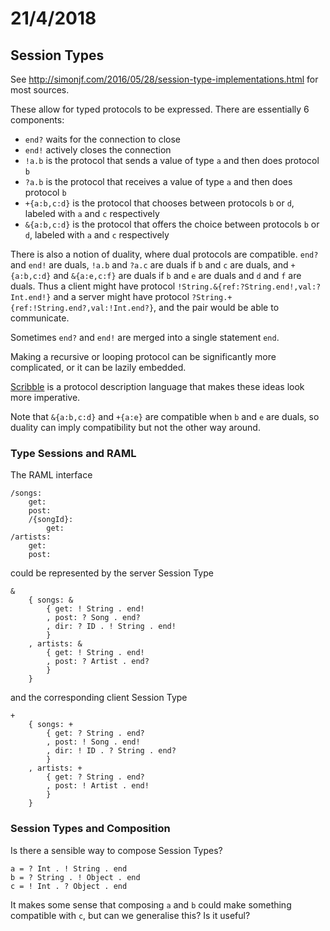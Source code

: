 # 21/4/2018

## Session Types

See http://simonjf.com/2016/05/28/session-type-implementations.html for most sources.

These allow for typed protocols to be expressed. There are essentially 6 components:

* `end?` waits for the connection to close
* `end!` actively closes the connection
* `!a.b` is the protocol that sends a value of type `a` and then does protocol `b`
* `?a.b` is the protocol that receives a value of type `a` and then does protocol `b`
* `+{a:b,c:d}` is the protocol that chooses between protocols `b` or `d`, labeled with `a` and `c` respectively
* `&{a:b,c:d}` is the protocol that offers the choice between protocols `b` or `d`, labeled with `a` and `c` respectively

There is also a notion of duality, where dual protocols are compatible. `end?` and `end!` are duals, `!a.b` and `?a.c` are duals if `b` and `c` are duals, and `+{a:b,c:d}` and `&{a:e,c:f}` are duals if `b` and `e` are duals and `d` and `f` are duals. Thus a client might have protocol `!String.&{ref:?String.end!,val:?Int.end!}` and a server might have protocol `?String.+{ref:!String.end?,val:!Int.end?}`, and the pair would be able to communicate.

Sometimes `end?` and `end!` are merged into a single statement `end`.

Making a recursive or looping protocol can be significantly more complicated, or it can be lazily embedded.

[Scribble](http://www.scribble.org/) is a protocol description language that makes these ideas look more imperative.

Note that `&{a:b,c:d}` and `+{a:e}` are compatible when `b` and `e` are duals, so duality can imply compatibility but not the other way around.

### Type Sessions and RAML

The RAML interface

```
/songs:
    get:
    post:
    /{songId}:
        get:
/artists:
    get:
    post:
```

could be represented by the server Session Type

```
&
    { songs: &
        { get: ! String . end!
        , post: ? Song . end?
        , dir: ? ID . ! String . end!
        }
    , artists: &
        { get: ! String . end!
        , post: ? Artist . end?
        }
    }
```

and the corresponding client Session Type

```
+
    { songs: +
        { get: ? String . end?
        , post: ! Song . end!
        , dir: ! ID . ? String . end?
        }
    , artists: +
        { get: ? String . end?
        , post: ! Artist . end!
        }
    }
```

### Session Types and Composition

Is there a sensible way to compose Session Types?

```
a = ? Int . ! String . end
b = ? String . ! Object . end
c = ! Int . ? Object . end
```

It makes some sense that composing `a` and `b` could make something compatible with `c`, but can we generalise this? Is it useful?

